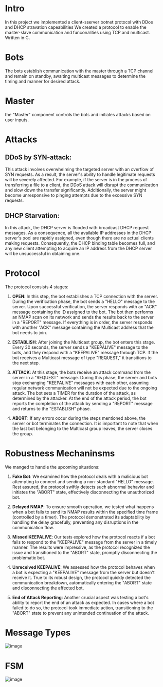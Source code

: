 # Intro
In this project we implemented a client-sserver botnet protocol with DDos and DHCP stravation capeabilities
We created a protocol to enable the master-slave communication and funconalities using TCP and multicast.
Written in C.
# Bots
The bots establish communication with the master through a TCP channel and remain on standby, awaiting multicast messages to determine the timing and manner for desired  attack.
# Master
the "Master" component controls the bots and initiates attacks based on user inputs.
# Attacks
## DDoS by SYN-attack:
This attack involves overwhelming the targeted server with an overflow of SYN requests. As a result, the server's ability to handle legitimate       requests will be severely affected. For example, if the server is in the process of transferring a file to a client, the DDoS attack will            disrupt the communication and slow down the transfer significantly. Additionally, the server might become unresponsive to pinging attempts due       to the excessive SYN requests.
## DHCP Starvation:
In this attack, the DHCP server is flooded with broadcast DHCP request messages. As a consequence, all the available IP addresses in the DHCP        server's pool are rapidly assigned, even though there are no actual clients making requests. Consequently, the DHCP binding table becomes full,      and any new client attempting to acquire an IP address from the DHCP server will be unsuccessful in obtaining one.
# Protocol
The protocol consists 4 stages:

1. **OPEN**: In this step, the bot establishes a TCP connection with the server. During the verification phase, the bot sends a "HELLO" message to the server. Upon successful verification, the server responds with an "ACK" message containing the ID assigned to the bot. The bot then performs an NMAP scan on its network and sends the results back to the server in a "REPORT" message. If everything is in order, the server responds with another "ACK" message containing the Multicast address that the bot needs to join.

2. **ESTABLISH**: After joining the Multicast group, the bot enters this stage. Every 30 seconds, the server sends a "KEEPALIVE" message to the bots, and they respond with a "KEEPALIVE" message through TCP. If the bot receives a Multicast message of type "REQUEST," it transitions to the next step.

3. **ATTACK**: At this stage, the bots receive an attack command from the server in a "REQUEST" message. During this phase, the server and bots stop exchanging "KEEPALIVE" messages with each other, assuming regular network communication will not be expected due to the ongoing attack. The bot sets a TIMER for the duration of the attack, as determined by the attacker. At the end of the attack period, the bot reports the completion of the attack by sending a "REPORT" message and returns to the "ESTABLISH" phase.

4. **ABORT**: If any errors occur during the steps mentioned above, the server or bot terminates the connection. It is important to note that when the last bot belonging to the Multicast group leaves, the server closes the group.

# Robustness Mechaninsms
We manged to handle the upcoming situations:

1. **Fake Bot**: We examined how the protocol deals with a malicious bot attempting to connect and sending a non-standard "HELLO" message. Rest assured, the protocol swiftly detects such abnormal behavior and initiates the "ABORT" state, effectively disconnecting the unauthorized bot.

2. **Delayed NMAP**: To ensure smooth operation, we tested what happens when a bot fails to send its NMAP results within the specified time frame (controlled by a timer). The protocol demonstrated its adaptability by handling the delay gracefully, preventing any disruptions in the communication flow.

3. **Missed KEEPALIVE**: Our tests explored how the protocol reacts if a bot fails to respond to the "KEEPALIVE" message from the server in a timely manner. The results were impressive, as the protocol recognized the issue and transitioned to the "ABORT" state, promptly disconnecting the problematic bot.

4. **Unreceived KEEPALIVE**: We assessed how the protocol behaves when a bot is expecting a "KEEPALIVE" message from the server but doesn't receive it. True to its robust design, the protocol quickly detected the communication breakdown, automatically entering the "ABORT" state and disconnecting the affected bot.

5. **End of Attack Reporting**: Another crucial aspect was testing a bot's ability to report the end of an attack as expected. In cases where a bot failed to do so, the protocol took immediate action, transitioning to the "ABORT" state to prevent any unintended continuation of the attack.

# Message Types
![image](https://github.com/EshedHere/BotNet/assets/140636322/1d877ec9-9692-4283-8dc3-bdeb504f9e39)

# FSM
![image](https://github.com/EshedHere/BotNet/assets/140636322/5b2a2e07-dcc6-494d-8fa2-5ce158bdef74)


